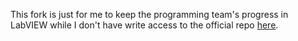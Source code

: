 This fork is just for me to keep the programming team's progress in LabVIEW while I don't have write access to the official repo [here](https://www.github.com/FRC-1294/frc2015/).

